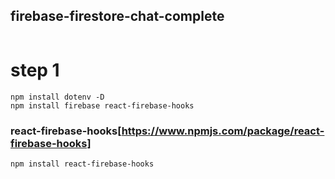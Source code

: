 ## firebase-firestore-chat-complete

```

```

# step 1

    npm install dotenv -D
    npm install firebase react-firebase-hooks

<!-- # step 2

#### setup tailwind[https://tailwindcss.com/docs/guides/vite]

    npx tailwindcss init -p

    tailwind.config.ts ->
    /** @type {import('tailwindcss').Config} */
    export default {
      ________ this part here
      content: [
        "./index.html",
        "./src/**/*.{js,ts,jsx,tsx}",
      ],
      _________ end here
      theme: {
        extend: {},
      },
      plugins: [],
    }

#### setup daisyui[https://daisyui.com/docs/install/]

    tailwind.config.js ->

    module.exports = {
      //...
      plugins: [
        require('daisyui'),
      ],
    } -->

### react-firebase-hooks[https://www.npmjs.com/package/react-firebase-hooks]

    npm install react-firebase-hooks
